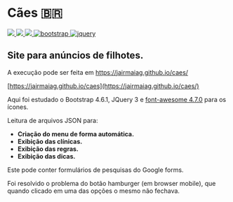 # Cães :brazil:
<a href="https://developer.mozilla.org/pt-BR/docs/Web/HTML" alt="html5" target="_blank">
<img src="https://img.shields.io/badge/HTML5-d84924?&logo=HTML5&logoColor=white&style=flat" />
</a>  
<a href="https://www.w3c.br/Cursos/CursoCSS3/" alt="css" target="_blank">
<img src="https://img.shields.io/badge/CSS3-327fff?&logo=CSS3&logoColor=FFFFFF&style=flat" />
</a>
<a href="https://www.w3.org/standards/webdesign/script" alt="javascript" target="_blank">
<img src="https://img.shields.io/badge/JavaScript-f0c13d?&logo=javascript&logoColor=white&style=flat"/>
</a>
<a href="https://getbootstrap.com.br/docs/4.1/getting-started/introduction/" alt="bootstrap" target="_blank">
<img src="https://img.shields.io/badge/BootStrap-563d7c?&logo=bootstrap&logoColor=white&style=flat" alt="bootstrap"/>
</a>
<a href="https://jquery.com/" alt="jquary" target="_blank">
<img src="https://img.shields.io/badge/-Jquery-327fff?&logo=jquery&logoColor=FFFFFF&style=flat" alt="jquery"/>
</a>

## Site para anúncios de filhotes.
A execução pode ser feita em <a href="https://jairmaiag.github.io/caes/" alt="site de caẽs" target="_blank">https://jairmaiag.github.io/caes/</a>

[https://jairmaiag.github.io/caes](https://jairmaiag.github.io/caes/)  

Aqui foi estudado o Bootstrap 4.6.1, JQuery 3 e [font-awesome 4.7.0](https://onface.github.io/font-awesome/) para os ícones.

Leitura de arquivos JSON para:

* **Criação do menu de forma automática.**
* **Exibição das clínicas.**
* **Exibição das regras.**
* **Exibição das dicas.**

Este pode conter formulários de pesquisas do Google forms.  

Foi resolvido o problema do botão hamburger (em browser mobile), que quando clicado em uma das opções o mesmo não fechava.
